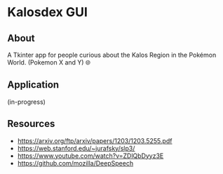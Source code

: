 # Kalosdex GUI

## About
A Tkinter app for people curious about the Kalos Region in the Pokémon World. (Pokemon X and Y) :globe_with_meridians:

## Application

(in-progress)

## Resources
- https://arxiv.org/ftp/arxiv/papers/1203/1203.5255.pdf
- https://web.stanford.edu/~jurafsky/slp3/
- https://www.youtube.com/watch?v=ZDlQbDyyz3E
- https://github.com/mozilla/DeepSpeech
